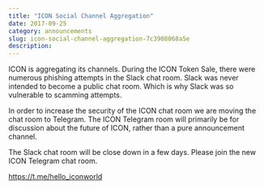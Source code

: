 ```yaml
---
title: "ICON Social Channel Aggregation"
date: 2017-09-25
category: announcements
slug: icon-social-channel-aggregation-7c3908068a5e
description:
---
```


ICON is aggregating its channels. During the ICON Token Sale, there were numerous phishing attempts in the Slack chat room. Slack was never intended to become a public chat room. Which is why Slack was so vulnerable to scamming attempts.

In order to increase the security of the ICON chat room we are moving the chat room to Telegram. The ICON Telegram room will primarily be for discussion about the future of ICON, rather than a pure announcement channel.

The Slack chat room will be close down in a few days. Please join the new ICON Telegram chat room.

<https://t.me/hello_iconworld>

